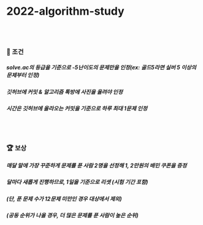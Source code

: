 # 2022-algorithm-study
<br/>

<br/>

### 💭 조건

##### solve.ac의 등급을 기준으로 -5난이도의 문제만을 인정(ex: 골드5라면 실버 5 이상의 문제부터 인정)

##### 깃허브에 커밋 & 알고리즘 톡방에 사진을 올려야 인정

##### 시간은 깃허브에 올라오는 커밋을 기준으로 하루 최대 1문제 인정

<br/>

<br/>

### 🏆 보상

##### 매달 말에 가장 꾸준하게 문제를 푼 사람 2명을 선정해 1, 2만원의 배민 쿠폰을 증정 

##### 달마다 새롭게 진행하므로, 1일을 기준으로 리셋 (시험 기간 포함)

##### (단, 푼 문제 수가 12문제 미만인 경우 대상에서 제외)

##### (공동 순위가 나올 경우, 더 많은 문제를 푼 사람이 높은 순위)
